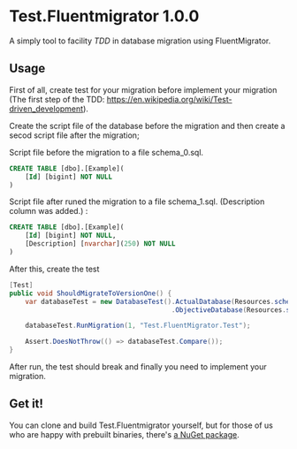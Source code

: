 # Test.Fluentmigrator 1.0.0

A simply tool to facility *TDD* in database migration using FluentMigrator.

Usage
-------
First of all, create test for your migration before implement your migration (The first step of the TDD: https://en.wikipedia.org/wiki/Test-driven_development).

Create the script file of the database before the migration and then create a secod script file after the migration;

Script file before the migration to a file schema_0.sql.
```sql
CREATE TABLE [dbo].[Example](
	[Id] [bigint] NOT NULL
)
```

Script file after runed the migration to a file schema_1.sql. (Description column was added.) :
```sql
CREATE TABLE [dbo].[Example](
	[Id] [bigint] NOT NULL,
	[Description] [nvarchar](250) NOT NULL
)
```

After this, create the test
```csharp
[Test]
public void ShouldMigrateToVersionOne() {
    var databaseTest = new DatabaseTest().ActualDatabase(Resources.schema_0)
                                         .ObjectiveDatabase(Resources.schema_1);

    databaseTest.RunMigration(1, "Test.FluentMigrator.Test");

    Assert.DoesNotThrow(() => databaseTest.Compare());
}
```

After run, the test should break and finally you need to implement your migration.

Get it!
-------
You can clone and build Test.Fluentmigrator yourself, but for those of us who are happy with prebuilt binaries, there's [a NuGet package](https://www.nuget.org/packages/Test.Fluentmigrator/).
